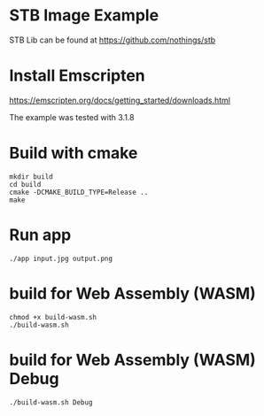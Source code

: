 # STB Image Example
STB Lib can be found at https://github.com/nothings/stb

# Install Emscripten
https://emscripten.org/docs/getting_started/downloads.html

The example was tested with 3.1.8

# Build with cmake
```
mkdir build
cd build
cmake -DCMAKE_BUILD_TYPE=Release ..
make
```

# Run app
```
./app input.jpg output.png
```

# build for Web Assembly (WASM)
```
chmod +x build-wasm.sh
./build-wasm.sh
```

# build for Web Assembly (WASM) Debug
```
./build-wasm.sh Debug
```